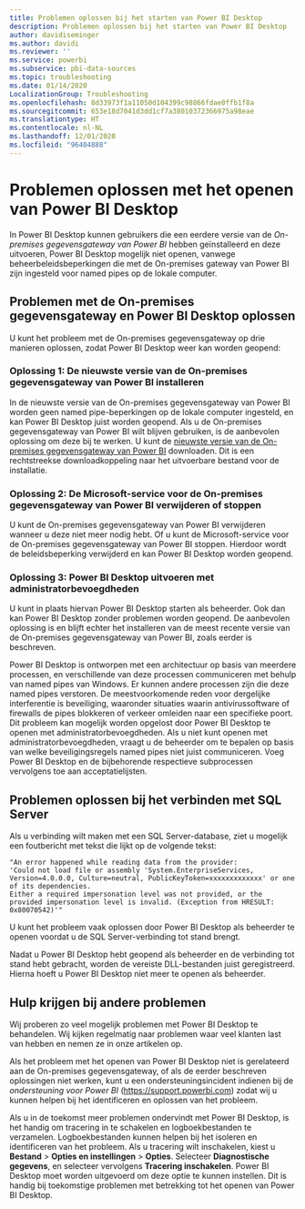 ```yaml
---
title: Problemen oplossen bij het starten van Power BI Desktop
description: Problemen oplossen bij het starten van Power BI Desktop
author: davidiseminger
ms.author: davidi
ms.reviewer: ''
ms.service: powerbi
ms.subservice: pbi-data-sources
ms.topic: troubleshooting
ms.date: 01/14/2020
LocalizationGroup: Troubleshooting
ms.openlocfilehash: 8d33973f1a11050d104399c98866fdae0ffb1f8a
ms.sourcegitcommit: 653e18d7041d3dd1cf7a38010372366975a98eae
ms.translationtype: HT
ms.contentlocale: nl-NL
ms.lasthandoff: 12/01/2020
ms.locfileid: "96404888"
---
```

# <a name="troubleshoot-opening-power-bi-desktop"></a>Problemen oplossen met het openen van Power BI Desktop

In Power BI Desktop kunnen gebruikers die een eerdere versie van de *On-premises gegevensgateway van Power BI* hebben geïnstalleerd en deze uitvoeren, Power BI Desktop mogelijk niet openen, vanwege beheerbeleidsbeperkingen die met de On-premises gateway van Power BI zijn ingesteld voor named pipes op de lokale computer.

## <a name="resolve-issues-with-the-on-premises-data-gateway-and-power-bi-desktop"></a>Problemen met de On-premises gegevensgateway en Power BI Desktop oplossen

U kunt het probleem met de On-premises gegevensgateway op drie manieren oplossen, zodat Power BI Desktop weer kan worden geopend:

### <a name="resolution-1-install-the-latest-version-of-power-bi-on-premises-data-gateway"></a>Oplossing 1: De nieuwste versie van de On-premises gegevensgateway van Power BI installeren

In de nieuwste versie van de On-premises gegevensgateway van Power BI worden geen named pipe-beperkingen op de lokale computer ingesteld, en kan Power BI Desktop juist worden geopend. Als u de On-premises gegevensgateway van Power BI wilt blijven gebruiken, is de aanbevolen oplossing om deze bij te werken. U kunt de [nieuwste versie van de On-premises gegevensgateway van Power BI](https://go.microsoft.com/fwlink/?LinkId=698863) downloaden. Dit is een rechtstreekse downloadkoppeling naar het uitvoerbare bestand voor de installatie.

### <a name="resolution-2-uninstall-or-stop-the-power-bi-on-premises-data-gateway-microsoft-service"></a>Oplossing 2: De Microsoft-service voor de On-premises gegevensgateway van Power BI verwijderen of stoppen

U kunt de On-premises gegevensgateway van Power BI verwijderen wanneer u deze niet meer nodig hebt. Of u kunt de Microsoft-service voor de On-premises gegevensgateway van Power BI stoppen. Hierdoor wordt de beleidsbeperking verwijderd en kan Power BI Desktop worden geopend.

### <a name="resolution-3-run-power-bi-desktop-with-administrator-privilege"></a>Oplossing 3: Power BI Desktop uitvoeren met administratorbevoegdheden

U kunt in plaats hiervan Power BI Desktop starten als beheerder. Ook dan kan Power BI Desktop zonder problemen worden geopend. De aanbevolen oplossing is en blijft echter het installeren van de meest recente versie van de On-premises gegevensgateway van Power BI, zoals eerder is beschreven.

Power BI Desktop is ontworpen met een architectuur op basis van meerdere processen, en verschillende van deze processen communiceren met behulp van named pipes van Windows. Er kunnen andere processen zijn die deze named pipes verstoren. De meestvoorkomende reden voor dergelijke interferentie is beveiliging, waaronder situaties waarin antivirussoftware of firewalls de pipes blokkeren of verkeer omleiden naar een specifieke poort. Dit probleem kan mogelijk worden opgelost door Power BI Desktop te openen met administratorbevoegdheden. Als u niet kunt openen met administratorbevoegdheden, vraagt u de beheerder om te bepalen op basis van welke beveiligingsregels named pipes niet juist communiceren. Voeg Power BI Desktop en de bijbehorende respectieve subprocessen vervolgens toe aan acceptatielijsten.

## <a name="resolve-issues-when-connecting-to-sql-server"></a>Problemen oplossen bij het verbinden met SQL Server

Als u verbinding wilt maken met een SQL Server-database, ziet u mogelijk een foutbericht met tekst die lijkt op de volgende tekst:

`"An error happened while reading data from the provider:`\
`'Could not load file or assembly 'System.EnterpriseServices, Version=4.0.0.0, Culture=neutral, PublicKeyToken=xxxxxxxxxxxxx' or one of its dependencies.`\
`Either a required impersonation level was not provided, or the provided impersonation level is invalid. (Exception from HRESULT: 0x80070542)'"`

U kunt het probleem vaak oplossen door Power BI Desktop als beheerder te openen voordat u de SQL Server-verbinding tot stand brengt.

Nadat u Power BI Desktop hebt geopend als beheerder en de verbinding tot stand hebt gebracht, worden de vereiste DLL-bestanden juist geregistreerd. Hierna hoeft u Power BI Desktop niet meer te openen als beheerder.

## <a name="get-help-with-other-launch-issues"></a>Hulp krijgen bij andere problemen

Wij proberen zo veel mogelijk problemen met Power BI Desktop te behandelen. Wij kijken regelmatig naar problemen waar veel klanten last van hebben en nemen ze in onze artikelen op.

Als het probleem met het openen van Power BI Desktop niet is gerelateerd aan de On-premises gegevensgateway, of als de eerder beschreven oplossingen niet werken, kunt u een ondersteuningsincident indienen bij de *ondersteuning voor Power BI* (<https://support.powerbi.com>) zodat wij u kunnen helpen bij het identificeren en oplossen van het probleem.

Als u in de toekomst meer problemen ondervindt met Power BI Desktop, is het handig om tracering in te schakelen en logboekbestanden te verzamelen. Logboekbestanden kunnen helpen bij het isoleren en identificeren van het probleem. Als u tracering wilt inschakelen, kiest u **Bestand** > **Opties en instellingen** > **Opties**. Selecteer **Diagnostische gegevens**, en selecteer vervolgens **Tracering inschakelen**. Power BI Desktop moet worden uitgevoerd om deze optie te kunnen instellen. Dit is handig bij toekomstige problemen met betrekking tot het openen van Power BI Desktop.
